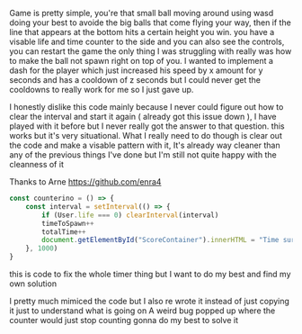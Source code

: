 Game is pretty simple, you're that small ball moving around using wasd doing your best to avoide the big balls that come flying your way, then if the line that appears at the bottom hits a certain height you win.
you have a visable life and time counter to the side and you can also see the controls, you can restart the game the only thing I was struggling with really was how to make the ball not spawn right on top of you.
I wanted to implement a dash for the player which just increased his speed by x amount for y seconds and has a cooldown of z seconds but I could never get the cooldowns to really work for me so I just gave up.

I honestly dislike this code mainly because I never could figure out how to clear the interval and start it again ( already got this issue down ), I have played with it before but I never really got the answer to that question.
this works but it's very situational. What I really need to do though is clear out the code and make a visable pattern with it, It's already way cleaner than any of the previous things I've done but I'm still not quite happy with the cleanness of it


Thanks to Arne https://github.com/enra4
```javascript
const counterino = () => {
    const interval = setInterval(() => {
        if (User.life === 0) clearInterval(interval)
        timeToSpawn++
        totalTime++
        document.getElementById("ScoreContainer").innerHTML = "Time survived: " + totalTime;
    }, 1000)
}
```
this is code to fix the whole timer thing but I want to do my best and find my own solution

I pretty much mimiced the code but I also re wrote it instead of just copying it just to understand what is going on
A weird bug popped up where the counter would just stop counting gonna do my best to solve it
